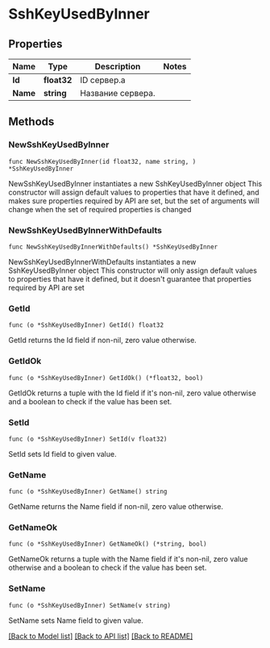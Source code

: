 # SshKeyUsedByInner

## Properties

Name | Type | Description | Notes
------------ | ------------- | ------------- | -------------
**Id** | **float32** | ID сервер.а | 
**Name** | **string** | Название сервера. | 

## Methods

### NewSshKeyUsedByInner

`func NewSshKeyUsedByInner(id float32, name string, ) *SshKeyUsedByInner`

NewSshKeyUsedByInner instantiates a new SshKeyUsedByInner object
This constructor will assign default values to properties that have it defined,
and makes sure properties required by API are set, but the set of arguments
will change when the set of required properties is changed

### NewSshKeyUsedByInnerWithDefaults

`func NewSshKeyUsedByInnerWithDefaults() *SshKeyUsedByInner`

NewSshKeyUsedByInnerWithDefaults instantiates a new SshKeyUsedByInner object
This constructor will only assign default values to properties that have it defined,
but it doesn't guarantee that properties required by API are set

### GetId

`func (o *SshKeyUsedByInner) GetId() float32`

GetId returns the Id field if non-nil, zero value otherwise.

### GetIdOk

`func (o *SshKeyUsedByInner) GetIdOk() (*float32, bool)`

GetIdOk returns a tuple with the Id field if it's non-nil, zero value otherwise
and a boolean to check if the value has been set.

### SetId

`func (o *SshKeyUsedByInner) SetId(v float32)`

SetId sets Id field to given value.


### GetName

`func (o *SshKeyUsedByInner) GetName() string`

GetName returns the Name field if non-nil, zero value otherwise.

### GetNameOk

`func (o *SshKeyUsedByInner) GetNameOk() (*string, bool)`

GetNameOk returns a tuple with the Name field if it's non-nil, zero value otherwise
and a boolean to check if the value has been set.

### SetName

`func (o *SshKeyUsedByInner) SetName(v string)`

SetName sets Name field to given value.



[[Back to Model list]](../README.md#documentation-for-models) [[Back to API list]](../README.md#documentation-for-api-endpoints) [[Back to README]](../README.md)


